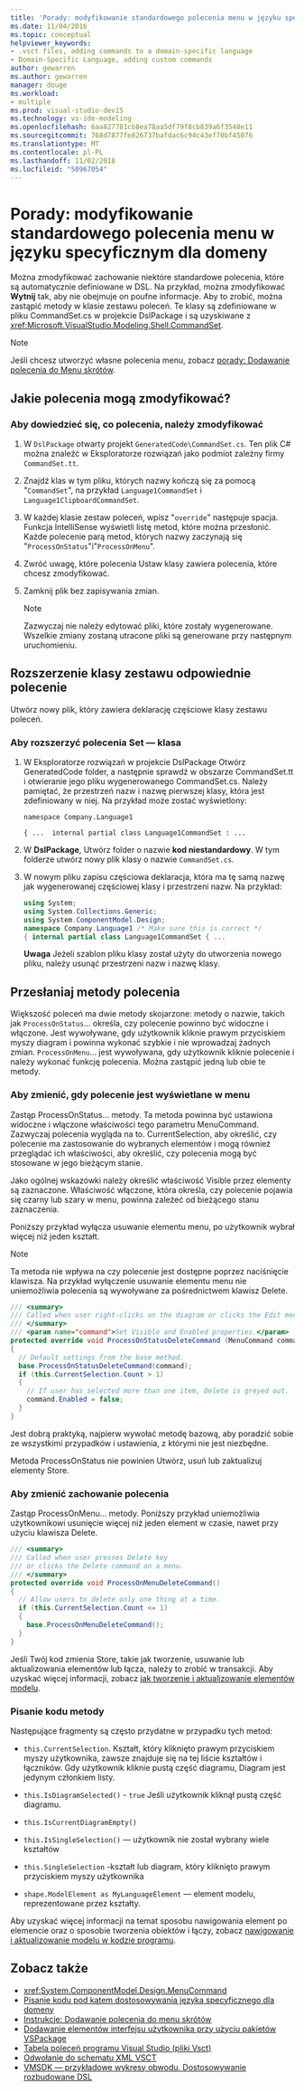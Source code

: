 ```yaml
---
title: 'Porady: modyfikowanie standardowego polecenia menu w języku specyficznym dla domeny'
ms.date: 11/04/2016
ms.topic: conceptual
helpviewer_keywords:
- .vsct files, adding commands to a domain-specific language
- Domain-Specific Language, adding custom commands
author: gewarren
ms.author: gewarren
manager: douge
ms.workload:
- multiple
ms.prod: visual-studio-dev15
ms.technology: vs-ide-modeling
ms.openlocfilehash: 6aa827781cb8ea78aa5df79f8cb839a6f3548e11
ms.sourcegitcommit: 768d7877fe826737bafdac6c94c43ef70bf45076
ms.translationtype: MT
ms.contentlocale: pl-PL
ms.lasthandoff: 11/02/2018
ms.locfileid: "50967054"
---
```

# <a name="how-to-modify-a-standard-menu-command-in-a-domain-specific-language"></a>Porady: modyfikowanie standardowego polecenia menu w języku specyficznym dla domeny

Można zmodyfikować zachowanie niektóre standardowe polecenia, które są automatycznie definiowane w DSL. Na przykład, można zmodyfikować **Wytnij** tak, aby nie obejmuje on poufne informacje. Aby to zrobić, można zastąpić metody w klasie zestawu poleceń. Te klasy są zdefiniowane w pliku CommandSet.cs w projekcie DslPackage i są uzyskiwane z <xref:Microsoft.VisualStudio.Modeling.Shell.CommandSet>.

> [!NOTE]
> Jeśli chcesz utworzyć własne polecenia menu, zobacz [porady: Dodawanie polecenia do Menu skrótów](../modeling/how-to-add-a-command-to-the-shortcut-menu.md).

## <a name="what-commands-can-you-modify"></a>Jakie polecenia mogą zmodyfikować?

### <a name="to-discover-what-commands-you-can-modify"></a>Aby dowiedzieć się, co polecenia, należy zmodyfikować

1.  W `DslPackage` otwarty projekt `GeneratedCode\CommandSet.cs`. Ten plik C# można znaleźć w Eksploratorze rozwiązań jako podmiot zależny firmy `CommandSet.tt`.

2.  Znajdź klas w tym pliku, których nazwy kończą się za pomocą "`CommandSet`", na przykład `Language1CommandSet` i `Language1ClipboardCommandSet`.

3.  W każdej klasie zestaw poleceń, wpisz "`override`" następuje spacja. Funkcja IntelliSense wyświetli listę metod, które można przesłonić. Każde polecenie parą metod, których nazwy zaczynają się "`ProcessOnStatus`"i"`ProcessOnMenu`".

4.  Zwróć uwagę, które polecenia Ustaw klasy zawiera polecenia, które chcesz zmodyfikować.

5.  Zamknij plik bez zapisywania zmian.

    > [!NOTE]
    > Zazwyczaj nie należy edytować pliki, które zostały wygenerowane. Wszelkie zmiany zostaną utracone pliki są generowane przy następnym uruchomieniu.

## <a name="extend-the-appropriate-command-set-class"></a>Rozszerzenie klasy zestawu odpowiednie polecenie

Utwórz nowy plik, który zawiera deklarację częściowe klasy zestawu poleceń.

### <a name="to-extend-the-command-set-class"></a>Aby rozszerzyć polecenia Set — klasa

1.  W Eksploratorze rozwiązań w projekcie DslPackage Otwórz GeneratedCode folder, a następnie sprawdź w obszarze CommandSet.tt i otwieranie jego pliku wygenerowanego CommandSet.cs. Należy pamiętać, że przestrzeń nazw i nazwę pierwszej klasy, która jest zdefiniowany w niej. Na przykład może zostać wyświetlony:

     `namespace Company.Language1`

     `{ ...  internal partial class Language1CommandSet : ...`

2.  W **DslPackage**, Utwórz folder o nazwie **kod niestandardowy**. W tym folderze utwórz nowy plik klasy o nazwie `CommandSet.cs`.

3.  W nowym pliku zapisu częściowa deklaracja, która ma tę samą nazwę jak wygenerowanej częściowej klasy i przestrzeni nazw. Na przykład:

    ```csharp
    using System;
    using System.Collections.Generic;
    using System.ComponentModel.Design;
    namespace Company.Language1 /* Make sure this is correct */
    { internal partial class Language1CommandSet { ...
    ```

     **Uwaga** Jeżeli szablon pliku klasy został użyty do utworzenia nowego pliku, należy usunąć przestrzeni nazw i nazwę klasy.

## <a name="override-the-command-methods"></a>Przesłaniaj metody polecenia

Większość poleceń ma dwie metody skojarzone: metody o nazwie, takich jak `ProcessOnStatus`... określa, czy polecenie powinno być widoczne i włączone. Jest wywoływane, gdy użytkownik kliknie prawym przyciskiem myszy diagram i powinna wykonać szybkie i nie wprowadzaj żadnych zmian. `ProcessOnMenu`... jest wywoływana, gdy użytkownik kliknie polecenie i należy wykonać funkcję polecenia. Można zastąpić jedną lub obie te metody.

### <a name="to-change-when-the-command-appears-on-a-menu"></a>Aby zmienić, gdy polecenie jest wyświetlane w menu

Zastąp ProcessOnStatus... metody. Ta metoda powinna być ustawiona widoczne i włączone właściwości tego parametru MenuCommand. Zazwyczaj polecenia wygląda na to. CurrentSelection, aby określić, czy polecenie ma zastosowanie do wybranych elementów i mogą również przeglądać ich właściwości, aby określić, czy polecenia mogą być stosowane w jego bieżącym stanie.

Jako ogólnej wskazówki należy określić właściwość Visible przez elementy są zaznaczone. Właściwość włączone, która określa, czy polecenie pojawia się czarny lub szary w menu, powinna zależeć od bieżącego stanu zaznaczenia.

Poniższy przykład wyłącza usuwanie elementu menu, po użytkownik wybrał więcej niż jeden kształt.

> [!NOTE]
> Ta metoda nie wpływa na czy polecenie jest dostępne poprzez naciśnięcie klawisza. Na przykład wyłączenie usuwanie elementu menu nie uniemożliwia polecenia są wywoływane za pośrednictwem klawisz Delete.

```csharp
/// <summary>
/// Called when user right-clicks on the diagram or clicks the Edit menu.
/// </summary>
/// <param name="command">Set Visible and Enabled properties.</param>
protected override void ProcessOnStatusDeleteCommand (MenuCommand command)
{
  // Default settings from the base method.
  base.ProcessOnStatusDeleteCommand(command);
  if (this.CurrentSelection.Count > 1)
  {
    // If user has selected more than one item, Delete is greyed out.
    command.Enabled = false;
  }
}
```

Jest dobrą praktyką, najpierw wywołać metodę bazową, aby poradzić sobie ze wszystkimi przypadków i ustawienia, z którymi nie jest niezbędne.

Metoda ProcessOnStatus nie powinien Utwórz, usuń lub zaktualizuj elementy Store.

### <a name="to-change-the-behavior-of-the-command"></a>Aby zmienić zachowanie polecenia

Zastąp ProcessOnMenu... metody. Poniższy przykład uniemożliwia użytkownikowi usunięcie więcej niż jeden element w czasie, nawet przy użyciu klawisza Delete.

```csharp
/// <summary>
/// Called when user presses Delete key
/// or clicks the Delete command on a menu.
/// </summary>
protected override void ProcessOnMenuDeleteCommand()
{
  // Allow users to delete only one thing at a time.
  if (this.CurrentSelection.Count <= 1)
  {
    base.ProcessOnMenuDeleteCommand();
  }
}
```

Jeśli Twój kod zmienia Store, takie jak tworzenie, usuwanie lub aktualizowania elementów lub łącza, należy to zrobić w transakcji. Aby uzyskać więcej informacji, zobacz [jak tworzenie i aktualizowanie elementów modelu](../modeling/how-to-modify-a-standard-menu-command-in-a-domain-specific-language.md).

### <a name="write-the-code-of-the-methods"></a>Pisanie kodu metody

Następujące fragmenty są często przydatne w przypadku tych metod:

-   `this.CurrentSelection`. Kształt, który kliknięto prawym przyciskiem myszy użytkownika, zawsze znajduje się na tej liście kształtów i łączników. Gdy użytkownik kliknie pustą część diagramu, Diagram jest jedynym członkiem listy.

-   `this.IsDiagramSelected()` - `true` Jeśli użytkownik kliknął pustą część diagramu.

-   `this.IsCurrentDiagramEmpty()`

-   `this.IsSingleSelection()` — użytkownik nie został wybrany wiele kształtów

-   `this.SingleSelection` -kształt lub diagram, który kliknięto prawym przyciskiem myszy użytkownika

-   `shape.ModelElement as MyLanguageElement` — element modelu, reprezentowane przez kształty.

Aby uzyskać więcej informacji na temat sposobu nawigowania element po elemencie oraz o sposobie tworzenia obiektów i łączy, zobacz [nawigowanie i aktualizowanie modelu w kodzie programu](../modeling/navigating-and-updating-a-model-in-program-code.md).

## <a name="see-also"></a>Zobacz także

- <xref:System.ComponentModel.Design.MenuCommand>
- [Pisanie kodu pod kątem dostosowywania języka specyficznego dla domeny](../modeling/writing-code-to-customise-a-domain-specific-language.md)
- [Instrukcje: Dodawanie polecenia do menu skrótów](../modeling/how-to-add-a-command-to-the-shortcut-menu.md)
- [Dodawanie elementów interfejsu użytkownika przy użyciu pakietów VSPackage](../extensibility/internals/how-vspackages-add-user-interface-elements.md)
- [Tabela poleceń programu Visual Studio (pliki Vsct)](../extensibility/internals/visual-studio-command-table-dot-vsct-files.md)
- [Odwołanie do schematu XML VSCT](../extensibility/vsct-xml-schema-reference.md)
- [VMSDK — przykładowe wykresy obwodu. Dostosowywanie rozbudowane DSL](https://code.msdn.microsoft.com/Visualization-Modeling-SDK-763778e8)
